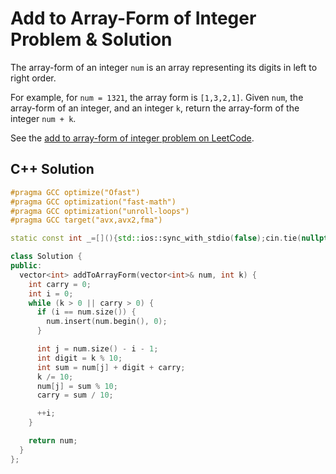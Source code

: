 # Add to Array-Form of Integer Problem & Solution

The array-form of an integer `num` is an array representing its digits in left to right order.

For example, for `num = 1321`, the array form is `[1,3,2,1]`.
Given `num`, the array-form of an integer, and an integer `k`, return the array-form of the integer `num + k`.

See the [add to array-form of integer problem on LeetCode](https://leetcode.com/problems/add-to-array-form-of-integer).

## C++ Solution

```cpp
#pragma GCC optimize("Ofast")
#pragma GCC optimization("fast-math")
#pragma GCC optimization("unroll-loops")
#pragma GCC target("avx,avx2,fma")

static const int _=[](){std::ios::sync_with_stdio(false);cin.tie(nullptr);cout.tie(nullptr);return 0;}();

class Solution {
public:
  vector<int> addToArrayForm(vector<int>& num, int k) {
    int carry = 0;
    int i = 0;
    while (k > 0 || carry > 0) {
      if (i == num.size()) {
        num.insert(num.begin(), 0);
      }

      int j = num.size() - i - 1;
      int digit = k % 10;
      int sum = num[j] + digit + carry;
      k /= 10;
      num[j] = sum % 10;
      carry = sum / 10;

      ++i;
    }

    return num;
  }
};
```
